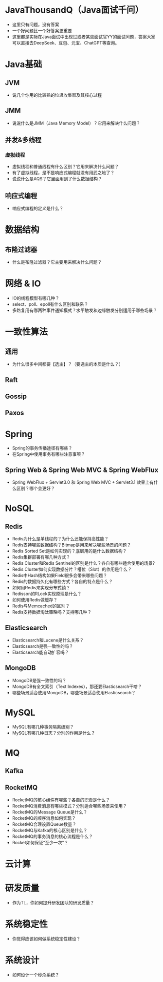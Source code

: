 # JavaThousandQ（Java面试千问）
* 这里只有问题，没有答案
* 一个好问题比一个好答案更重要
* 这里都是实际在Java面试中出现过或者某些面试官YY的面试问题，答案大家可以直接去DeepSeek、豆包、元宝、ChatGPT等查询。

# Java基础

## JVM
* 说几个你用的比较熟的垃圾收集器及其核心过程

## JMM
* 说说什么是JMM（Java Memory Model）？它用来解决什么问题？


## 并发&多线程
### 虚拟线程
* 虚拟线程和普通线程有什么区别？它用来解决什么问题？
* 有了虚拟线程，是不是响应式编程就没有用武之地了？
* 说说什么是AQS？它里面用到了什么数据结构？

## 响应式编程
* 响应式编程的定义是什么？


# 数据结构
## 布隆过滤器
* 什么是布隆过滤器？它主要用来解决什么问题？

# 网络 & IO
* IO的线程模型有哪几种？
* select、poll、epoll有什么区别和联系？
* 多路复用有哪两种事件通知模式？水平触发和边缘触发分别适用于哪些场景？

# 一致性算法


## 通用
* 为什么很多中间都要【选主】？（要选主的本质是什么？）

## Raft

## Gossip

## Paxos


# Spring
* Spring的事务传播途径有哪些？
* 在Spring中使用事务有哪些注意事项？

## Spring Web & Spring Web MVC & Spring WebFlux
* Spring WebFlux + Servlet3.0 和 Spring Web MVC + Servlet3.1 效果上有什么区别？哪个会更好？



# NoSQL
## Redis
* Redis为什么是单线程的？为什么还能保持高性能？
* Redis支持哪些数据结构？Bitmap是用来解决哪些场景的问题？
* Redis Sorted Set是如何实现的？底层用的是什么数据结构？
* Redis集群部署有哪几种方式？
* Redis Cluster和Redis Sentinel的区别是什么？各自有哪些适合使用的场景?
* Redis Cluster如何实现数据分片？槽位（Slot）的作用是什么？
* Redis中Hash结构如果Field很多会带来哪些问题？
* Redis的数据持久化有哪些方式？各自的特点是什么？
* 如何用Redis来实现分布式锁？
* Redisson的RLock实现原理是什么？
* 如何使用Redis做缓存？
* Redis与Memcached的区别？
* Redis支持数据淘汰策略吗？支持哪几种？


## Elasticsearch
* Elasticsearch和Lucene是什么关系？
* Elasticsearch是强一致性的吗？
* Elasticsearch能自动扩容吗？


## MongoDB
* MongoDB是强一致性的吗？
* MongoDB有全文索引（Text Indexes），那还要Elasticsearch干啥？
* 哪些场景适合使用MongoDB，哪些场景适合使用Elasticsearch？

# MySQL
* MySQL有哪几种事务隔离级别？
* MySQL有哪几种日志？分别的作用是什么？

# MQ
## Kafka

## RocketMQ
* RocketMQ的核心组件有哪些？各自的职责是什么？
* RocketMQ消费消息有哪些模式？分别适合哪些场景来使用？
* RocketMQ的Message Queue是什么？
* RocketMQ的顺序消息如何实现？
* RocketMQ合理设置Queue数量？
* RocketMQ与Kafka的核心区别是什么？
* RocketMQ的事务消息的核心流程是什么？
* Rocket如何保证“至少一次”？


# 云计算

# 研发质量
* 作为TL，你如何提升研发团队的研发质量？

# 系统稳定性
* 你觉得应该如何做系统稳定性建设？

# 系统设计
* 如何设计一个秒杀系统？


